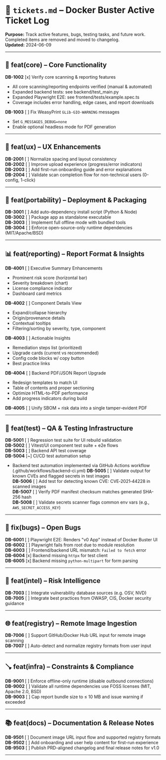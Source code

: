 # 📝 `tickets.md` – Docker Buster Active Ticket Log

**Purpose:** Track active features, bugs, testing tasks, and future work. Completed items are removed and moved to changelog.  
**Updated:** 2024-06-09

---

## 🔧 feat(core) – Core Functionality

**DB-1002** [x] Verify core scanning & reporting features  
- All core scanning/reporting endpoints verified (manual & automated)
- Expanded backend tests: see backend/test_main.py
- Expanded Playwright E2E: see frontend/tests/example.spec.ts
- Coverage includes error handling, edge cases, and report downloads

**DB-1003** [ ] Fix WeasyPrint `GLib-GIO-WARNING` messages  
- Set `G_MESSAGES_DEBUG=none`  
- Enable optional headless mode for PDF generation

---

## 🎨 feat(ux) – UX Enhancements

**DB-2001** [ ] Normalize spacing and layout consistency  
**DB-2002** [ ] Improve upload experience (progress/error indicators)  
**DB-2003** [ ] Add first-run onboarding guide and error explanations  
**DB-2004** [ ] Validate scan completion flow for non-technical users (0-config, 1-click)

---

## 📆 feat(portability) – Deployment & Packaging

**DB-3001** [ ] Add auto-dependency install script (Python & Node)  
**DB-3002** [ ] Package app as standalone executable  
**DB-3003** [ ] Implement full offline mode with bundled tools  
**DB-3004** [ ] Enforce open-source-only runtime dependencies (MIT/Apache/BSD)  

---

## 📊 feat(reporting) – Report Format & Insights

**DB-4001** [ ] Executive Summary Enhancements  
- Prominent risk score (horizontal bar)  
- Severity breakdown (chart)  
- License compliance indicator  
- Dashboard card metrics

**DB-4002** [ ] Component Details View  
- Expand/collapse hierarchy  
- Origin/provenance details  
- Contextual tooltips  
- Filtering/sorting by severity, type, component

**DB-4003** [ ] Actionable Insights  
- Remediation steps list (prioritized)  
- Upgrade cards (current vs recommended)  
- Config code blocks w/ copy button  
- Best practice links

**DB-4004** [ ] Backend PDF/JSON Report Upgrade  
- Redesign templates to match UI  
- Table of contents and proper sectioning  
- Optimize HTML-to-PDF performance  
- Add progress indicators during build

**DB-4005** [ ] Unify SBOM + risk data into a single tamper-evident PDF

---

## 🔮 feat(test) – QA & Testing Infrastructure

**DB-5001** [ ] Regression test suite for UI rebuild validation  
**DB-5002** [ ] Vitest/UI component test suite + e2e flows  
**DB-5003** [ ] Backend API test coverage  
**DB-5004** [~] CI/CD test automation setup  
- Backend test automation implemented via GitHub Actions workflow (.github/workflows/backend-ci.yml)
**DB-5005** [ ] Validate output for known CVEs and flagged secrets in test images  
**DB-5006** [ ] Add test for detecting known CVE: CVE‑2021‑44228 in scanned images  
**DB-5007** [ ] Verify PDF manifest checksum matches generated SHA-256 hash  
**DB-5008** [ ] Validate secrets scanner flags common env vars (e.g., `AWS_SECRET_ACCESS_KEY`)  

---

## 🔧 fix(bugs) – Open Bugs

**DB-6001** [ ] Playwright E2E: Renders "v0 App" instead of Docker Buster UI  
**DB-6002** [ ] Playwright fails from root due to module resolution  
**DB-6003** [ ] Frontend/backend URL mismatch: `Failed to fetch` error  
**DB-6004** [x] Backend missing `httpx` for test client  
**DB-6005** [x] Backend missing `python-multipart` for form parsing

---

## 🧽 feat(intel) – Risk Intelligence

**DB-7003** [ ] Integrate vulnerability database sources (e.g. OSV, NVD)  
**DB-7005** [ ] Integrate best practices from OWASP, CIS, Docker security guidance  

---

## 🌐 feat(registry) – Remote Image Ingestion

**DB-7006** [ ] Support GitHub/Docker Hub URL input for remote image scanning  
**DB-7007** [ ] Auto-detect and normalize registry formats from user input  

---

## 🪠 feat(infra) – Constraints & Compliance

**DB-9001** [ ] Enforce offline-only runtime (disable outbound connections)  
**DB-9002** [ ] Validate all runtime dependencies use FOSS licenses (MIT, Apache 2.0, BSD)  
**DB-9003** [ ] Cap report bundle size to ≤ 10 MB and issue warning if exceeded  

---

## 📚 feat(docs) – Documentation & Release Notes

**DB-9501** [ ] Document image URL input flow and supported registry formats  
**DB-9502** [ ] Add onboarding and user help content for first-run experience  
**DB-9503** [ ] Publish PRD-aligned changelog and final release notes for v1.0  

---
